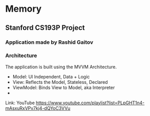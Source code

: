 # Memory
## Stanford CS193P Project
### Application made by Rashid Gaitov

### Architecture
The application is built using the MVVM Architecture. 
- Model: UI Independent, Data + Logic
- View: Reflects the Model, Stateless, Declared
- ViewModel: Binds View to Model, aka Interpreter
-

Link: YouTube
https://www.youtube.com/playlist?list=PLpGHT1n4-mAsxuRxVPv7kj4-dQYoC3VVu
